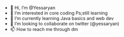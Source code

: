 - 👋 Hi, I’m @Yessaryan
- 👀 I’m interested in core coding Ps;still learning 
- 🌱 I’m currently learning Java basics and web dev 
- 💞️ I’m looking to collaborate on twitter (@yessaryan)
- 📫 How to reach me through dm

<!---
Yessaryan/Yessaryan is a ✨ special ✨ repository because its `README.md` (this file) appears on your GitHub profile.
You can click the Preview link to take a look at your changes.
--->
